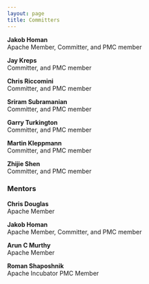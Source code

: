 ```yaml
---
layout: page
title: Committers
---
```


**Jakob Homan**<br/>
Apache Member, Committer, and PMC member<br/>
<a href="http://www.linkedin.com/in/jghoman" target="_blank"><i class="icon-linkedin committer-icon"></i></a>
<a href="http://twitter.com/blueboxtraveler" target="_blank"><i class="icon-twitter committer-icon"></i></a>

**Jay Kreps**<br/>
Committer, and PMC member<br/>
<a href="http://www.linkedin.com/in/jaykreps" target="_blank"><i class="icon-linkedin committer-icon"></i></a>
<a href="http://twitter.com/jaykreps" target="_blank"><i class="icon-twitter committer-icon"></i></a>

**Chris Riccomini**<br/>
Committer, and PMC member<br/>
<a href="http://www.linkedin.com/in/riccomini" target="_blank"><i class="icon-linkedin committer-icon"></i></a>
<a href="http://twitter.com/criccomini" target="_blank"><i class="icon-twitter committer-icon"></i></a>

**Sriram Subramanian**<br/>
Committer, and PMC member<br/>
<a href="http://www.linkedin.com/pub/sriram-subramanian/3/52a/162" target="_blank"><i class="icon-linkedin committer-icon"></i></a>
<a href="http://twitter.com/sriramsub1" target="_blank"><i class="icon-twitter committer-icon"></i></a>

**Garry Turkington**<br/>
Committer, and PMC member<br/>
<a href="http://uk.linkedin.com/in/garryturkington" target="_blank"><i class="icon-linkedin committer-icon"></i></a>
<a href="http://twitter.com/garryturk" target="_blank"><i class="icon-twitter committer-icon"></i></a>

**Martin Kleppmann**<br/>
Committer, and PMC member<br/>
<a href="https://www.linkedin.com/in/martinkleppmann" target="_blank"><i class="icon-linkedin committer-icon"></i></a>
<a href="https://twitter.com/martinkl" target="_blank"><i class="icon-twitter committer-icon"></i></a>

**Zhijie Shen**<br/>
Committer, and PMC member<br/>
<a href="https://www.linkedin.com/in/zjshen" target="_blank"><i class="icon-linkedin committer-icon"></i></a>
<a href="https://twitter.com/zhijieshen" target="_blank"><i class="icon-twitter committer-icon"></i></a>

### Mentors

**Chris Douglas**<br/>
Apache Member<br/>
<a href="http://www.linkedin.com/pub/chris-douglas/1/33a/733" target="_blank"><i class="icon-linkedin committer-icon"></i></a>
<a href="https://twitter.com/chris_douglas" target="_blank"><i class="icon-twitter committer-icon"></i></a>

**Jakob Homan**<br/>
Apache Member, Committer, and PMC member<br/>
<a href="http://www.linkedin.com/in/jghoman" target="_blank"><i class="icon-linkedin committer-icon"></i></a>
<a href="http://twitter.com/blueboxtraveler" target="_blank"><i class="icon-twitter committer-icon"></i></a>

**Arun C Murthy**<br/>
Apache Member<br/>
<a href="http://www.linkedin.com/in/acmurthy" target="_blank"><i class="icon-linkedin committer-icon"></i></a>
<a href="https://twitter.com/acmurthy" target="_blank"><i class="icon-twitter committer-icon"></i></a>

**Roman Shaposhnik**<br/>
Apache Incubator PMC Member<br/>
<a href="http://www.linkedin.com/in/shaposhnik" target="_blank"><i class="icon-linkedin committer-icon"></i></a>
<a href="https://twitter.com/rhatr" target="_blank"><i class="icon-twitter committer-icon"></i></a>
